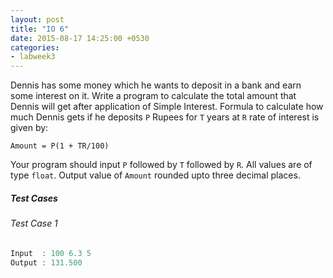 ```yaml
---
layout: post
title: "IO 6"
date: 2015-08-17 14:25:00 +0530
categories:
- labweek3
---
```


Dennis has some money which he wants to deposit in a bank and
earn some interest on it. Write a program to calculate the total
amount that Dennis will get after application of Simple Interest.
Formula to calculate how much Dennis gets if he deposits `P` Rupees
for `T` years at `R` rate of interest is given by:

```
Amount = P(1 + TR/100)
```

Your program should input `P` followed by `T` followed by `R`.
All values are of type `float`. Output value of `Amount` rounded
upto three decimal places.

##### Test Cases

###### Test Case 1

``` c
Input  : 100 6.3 5
Output : 131.500
```
